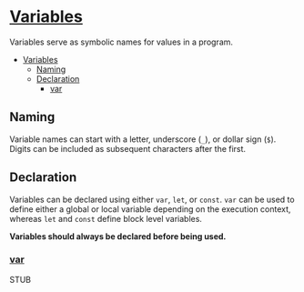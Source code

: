 # [Variables](https://developer.mozilla.org/en-US/docs/Web/JavaScript/Guide/Grammar_and_types#variables)
Variables serve as symbolic names for values in a program.
- [Variables](#variables)
  - [Naming](#naming)
  - [Declaration](#declaration)
    - [var](#var)


## Naming
Variable names can start with a letter, underscore (`_`), or dollar sign (`$`). Digits can be included as subsequent characters after the first. 

## Declaration
Variables can be declared using either `var`, `let`, or `const`. `var` can be used to define either a global or local variable depending on the execution context, whereas `let` and `const` define block level variables. 

**Variables should always be declared before being used.**

### [var](https://developer.mozilla.org/en-US/docs/Web/JavaScript/Reference/Statements/var)
STUB